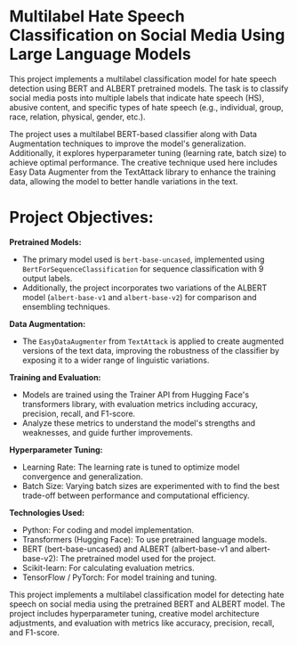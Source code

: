 # Multilabel Hate Speech Classification on Social Media Using Large Language Models
This project implements a multilabel classification model for hate speech detection using BERT and ALBERT pretrained models. The task is to classify social media posts into multiple labels that indicate hate speech (HS), abusive content, and specific types of hate speech (e.g., individual, group, race, relation, physical, gender, etc.).


The project uses a multilabel BERT-based classifier along with Data Augmentation techniques to improve the model's generalization. Additionally, it explores hyperparameter tuning (learning rate, batch size) to achieve optimal performance. The creative technique used here includes Easy Data Augmenter from the TextAttack library to enhance the training data, allowing the model to better handle variations in the text.

# Project Objectives:
  **Pretrained Models:**
  - The primary model used is ```bert-base-uncased```, implemented using ```BertForSequenceClassification``` for sequence classification with 9 output labels.
  - Additionally, the project incorporates two variations of the ALBERT model (```albert-base-v1``` and ```albert-base-v2```) for comparison and ensembling techniques.

  **Data Augmentation:**
  - The ```EasyDataAugmenter``` from ```TextAttack``` is applied to create augmented versions of the text data, improving the robustness of the classifier by exposing it to a wider range of linguistic variations.
  
  **Training and Evaluation:** 
  - Models are trained using the Trainer API from Hugging Face's transformers library, with evaluation metrics including accuracy, precision, recall, and F1-score.
  - Analyze these metrics to understand the model's strengths and weaknesses, and guide further improvements.

**Hyperparameter Tuning:**
- Learning Rate: The learning rate is tuned to optimize model convergence and generalization.
- Batch Size: Varying batch sizes are experimented with to find the best trade-off between performance and computational efficiency.

**Technologies Used:**
- Python: For coding and model implementation.
- Transformers (Hugging Face): To use pretrained language models.
- BERT (bert-base-uncased) and ALBERT (albert-base-v1 and albert-base-v2): The pretrained model used for the project.
- Scikit-learn: For calculating evaluation metrics.
- TensorFlow / PyTorch: For model training and tuning.

This project implements a multilabel classification model for detecting hate speech on social media using the pretrained BERT and ALBERT model. The project includes hyperparameter tuning, creative model architecture adjustments, and evaluation with metrics like accuracy, precision, recall, and F1-score.
